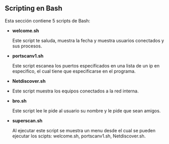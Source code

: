 ## Scripting en Bash
Esta sección contiene 5 scripts de Bash:

- **welcome.sh**
	
	Este script te saluda, muestra la fecha y muestra usuarios conectados y sus procesos.

- **portscanv1.sh**
	
	Este script escanea los puertos especificados en una lista de un ip en especifico, el cual tiene que especificarse en el programa.

- **Netdiscover.sh**
- 
	Este script muestra los equipos conectados a la red interna.

- **bro.sh**

	Este script lee le pide al usuario su nombre y le pide que sean amigos.

- **superscan.sh**
	
	Al ejecutar este script se muestra un menu desde el cual se pueden ejecutar los scipts:
	welcome.sh, portscanv1.sh, Netdiscover.sh.
	
